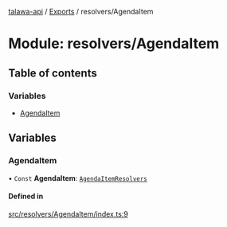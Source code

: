 [talawa-api](../README.md) / [Exports](../modules.md) / resolvers/AgendaItem

# Module: resolvers/AgendaItem

## Table of contents

### Variables

- [AgendaItem](resolvers_AgendaItem.md#agendaitem)

## Variables

### AgendaItem

• `Const` **AgendaItem**: [`AgendaItemResolvers`](types_generatedGraphQLTypes.md#agendaitemresolvers)

#### Defined in

[src/resolvers/AgendaItem/index.ts:9](https://github.com/PalisadoesFoundation/talawa-api/blob/636e51c/src/resolvers/AgendaItem/index.ts#L9)
